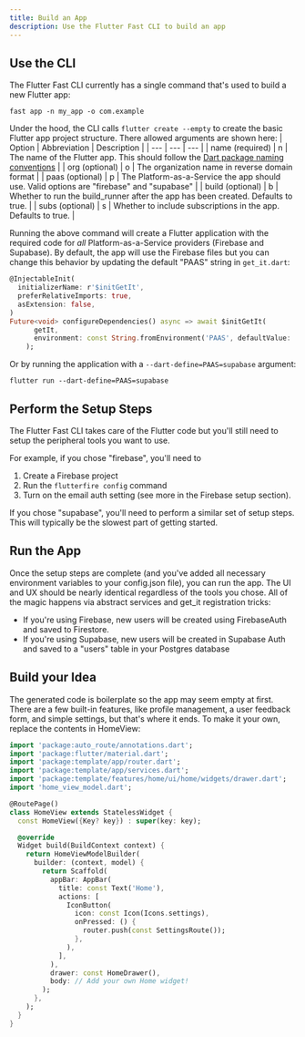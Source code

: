 ```yaml
---
title: Build an App
description: Use the Flutter Fast CLI to build an app
---
```

## Use the CLI
The Flutter Fast CLI currently has a single command that's used to build a new Flutter app:
```
fast app -n my_app -o com.example
```
Under the hood, the CLI calls `flutter create --empty` to create the basic Flutter app project structure. There allowed arguments are shown here:
| Option | Abbreviation | Description |
| --- | --- | --- | 
| name (required) | n | The name of the Flutter app. This should follow the [Dart package naming conventions](https://dart.dev/tools/pub/pubspec#name) |
| org  (optional) | o | The organization name in reverse domain format |
| paas (optional) | p | The Platform-as-a-Service the app should use. Valid options are "firebase" and "supabase" |
| build (optional) | b | Whether to run the build_runner after the app has been created. Defaults to true. |
| subs (optional) | s | Whether to include subscriptions in the app. Defaults to true. |

Running the above command will create a Flutter application with the required code for _all_ Platform-as-a-Service providers (Firebase and Supabase). By default, the app will use the Firebase files but you can change this behavior by updating the default "PAAS" string in `get_it.dart`:

```dart
@InjectableInit(
  initializerName: r'$initGetIt', 
  preferRelativeImports: true, 
  asExtension: false, 
)
Future<void> configureDependencies() async => await $initGetIt(
      getIt,
      environment: const String.fromEnvironment('PAAS', defaultValue: 'firebase'), // Change this to supabase
    );
```

Or by running the application with a `--dart-define=PAAS=supabase` argument:
```
flutter run --dart-define=PAAS=supabase
```

## Perform the Setup Steps

The Flutter Fast CLI takes care of the Flutter code but you'll still need to setup the peripheral tools you want to use.

For example, if you chose "firebase", you'll need to 
1. Create a Firebase project
2. Run the  `flutterfire config` command
3. Turn on the email auth setting (see more in the Firebase setup section). 

If you chose "supabase", you'll need to perform a similar set of setup steps. This will typically be the slowest part of getting started.

## Run the App
Once the setup steps are complete (and you've added all necessary environment variables to your config.json file), you can run the app. The UI and UX should be nearly identical regardless of the tools you chose. All of the magic happens via abstract services and get_it registration tricks:

- If you're using Firebase, new users will be created using FirebaseAuth and saved to Firestore. 
- If you're using Supabase, new users will be created in Supabase Auth and saved to a "users" table in your Postgres database

## Build your Idea
The generated code is boilerplate so the app may seem empty at first. There are a few built-in features, like profile management, a user feedback form, and simple settings, but that's where it ends. To make it your own, replace the contents in HomeView:
```dart
import 'package:auto_route/annotations.dart';
import 'package:flutter/material.dart';
import 'package:template/app/router.dart';
import 'package:template/app/services.dart';
import 'package:template/features/home/ui/home/widgets/drawer.dart';
import 'home_view_model.dart';

@RoutePage()
class HomeView extends StatelessWidget {
  const HomeView({Key? key}) : super(key: key);

  @override
  Widget build(BuildContext context) {
    return HomeViewModelBuilder(
      builder: (context, model) {
        return Scaffold(
          appBar: AppBar(
            title: const Text('Home'),
            actions: [
              IconButton(
                icon: const Icon(Icons.settings),
                onPressed: () {
                  router.push(const SettingsRoute());
                },
              ),
            ],
          ),
          drawer: const HomeDrawer(),
          body: // Add your own Home widget!
        );
      },
    );
  }
}

```